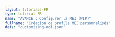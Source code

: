 ```yaml
---
layout: tutorials-FR
type: tutorial-FR
name: "AVANCÉ : Configurer la MEI (WIP)"
fullname: "Création de profils MEI personnalisés"
data: "customizing-odd.json"
---
```

